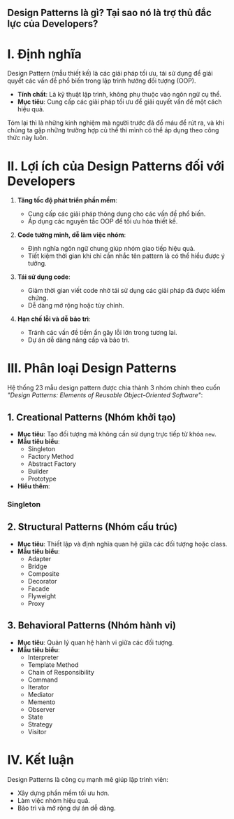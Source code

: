 ## **Design Patterns là gì? Tại sao nó là trợ thủ đắc lực của Developers?**

# **I. Định nghĩa**
Design Pattern (mẫu thiết kế) là các giải pháp tối ưu, tái sử dụng để giải quyết các vấn đề phổ biến trong lập trình hướng đối tượng (OOP).  
- **Tính chất**: Là kỹ thuật lập trình, không phụ thuộc vào ngôn ngữ cụ thể.  
- **Mục tiêu**: Cung cấp các giải pháp tối ưu để giải quyết vấn đề một cách hiệu quả.

Tóm lại thì là những kinh nghiệm mà người trước đã đổ máu để rút ra, và khi chúng ta gặp những trường hợp củ thể thì mình có thể áp dụng theo công thức này luôn.


# **II. Lợi ích của Design Patterns đối với Developers**
1. **Tăng tốc độ phát triển phần mềm**:  
   - Cung cấp các giải pháp thông dụng cho các vấn đề phổ biến.  
   - Áp dụng các nguyên tắc OOP để tối ưu hóa thiết kế.  

2. **Code tường minh, dễ làm việc nhóm**:  
   - Định nghĩa ngôn ngữ chung giúp nhóm giao tiếp hiệu quả.  
   - Tiết kiệm thời gian khi chỉ cần nhắc tên pattern là có thể hiểu được ý tưởng.

3. **Tái sử dụng code**:  
   - Giảm thời gian viết code nhờ tái sử dụng các giải pháp đã được kiểm chứng.  
   - Dễ dàng mở rộng hoặc tùy chỉnh.  

4. **Hạn chế lỗi và dễ bảo trì**:  
   - Tránh các vấn đề tiềm ẩn gây lỗi lớn trong tương lai.  
   - Dự án dễ dàng nâng cấp và bảo trì.

# **III. Phân loại Design Patterns**
Hệ thống 23 mẫu design pattern được chia thành 3 nhóm chính theo cuốn *"Design Patterns: Elements of Reusable Object-Oriented Software"*:

## **1. Creational Patterns (Nhóm khởi tạo)**  
- **Mục tiêu**: Tạo đối tượng mà không cần sử dụng trực tiếp từ khóa `new`.  
- **Mẫu tiêu biểu**:
  - Singleton
  - Factory Method
  - Abstract Factory
  - Builder
  - Prototype  
- **Hiểu thêm**:
### **Singleton**
## **2. Structural Patterns (Nhóm cấu trúc)**  
- **Mục tiêu**: Thiết lập và định nghĩa quan hệ giữa các đối tượng hoặc class.  
- **Mẫu tiêu biểu**:
  - Adapter
  - Bridge
  - Composite
  - Decorator
  - Facade
  - Flyweight
  - Proxy  

## **3. Behavioral Patterns (Nhóm hành vi)**  
- **Mục tiêu**: Quản lý quan hệ hành vi giữa các đối tượng.  
- **Mẫu tiêu biểu**:
  - Interpreter
  - Template Method
  - Chain of Responsibility
  - Command
  - Iterator
  - Mediator
  - Memento
  - Observer
  - State
  - Strategy
  - Visitor  

# **IV. Kết luận**
Design Patterns là công cụ mạnh mẽ giúp lập trình viên:  
- Xây dựng phần mềm tối ưu hơn.  
- Làm việc nhóm hiệu quả.  
- Bảo trì và mở rộng dự án dễ dàng.  
